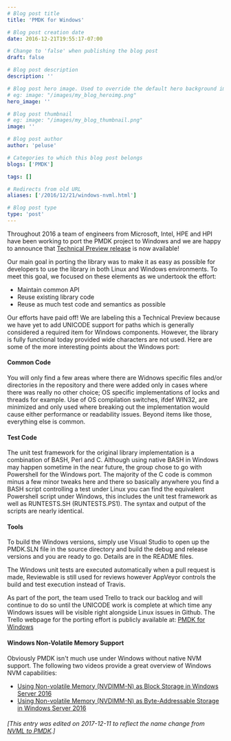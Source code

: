 ```yaml
---
# Blog post title
title: 'PMDK for Windows'

# Blog post creation date
date: 2016-12-21T19:55:17-07:00

# Change to 'false' when publishing the blog post
draft: false

# Blog post description
description: ''

# Blog post hero image. Used to override the default hero background image.
# eg: image: "/images/my_blog_heroimg.png"
hero_image: ''

# Blog post thumbnail
# eg: image: "/images/my_blog_thumbnail.png"
image: ''

# Blog post author
author: 'peluse'

# Categories to which this blog post belongs
blogs: ['PMDK']

tags: []

# Redirects from old URL
aliases: ['/2016/12/21/windows-nvml.html']

# Blog post type
type: 'post'
---
```


Throughout 2016 a team of engineers from Microsoft, Intel, HPE and HPI have
been working to port the PMDK project to Windows and we are happy to
announce that [Technical Preview release](https://github.com/pmem/pmdk/releases/tag/1.2%2Bwtp1)
is now available!

Our main goal in porting the library was to make it as easy as
possible for developers to use the library in both Linux and Windows
environments. To meet this goal, we focused on these elements as we
undertook the effort:

- Maintain common API
- Reuse existing library code
- Reuse as much test code and semantics as possible

Our efforts have paid off! We are labeling this a Technical Preview
because we have yet to add UNICODE support for paths which is
generally considered a required item for Windows components. However,
the library is fully functional today provided wide characters are
not used. Here are some of the more interesting points about the
Windows port:

#### Common Code

You will only find a few areas where there are Widnows specific files
and/or directories in the repository and there were added only in
cases where there was really no other choice; OS specific implementations
of locks and threads for example. Use of OS compilation switches,
ifdef WIN32, are minimized and only used where breaking out the
implementation would cause either performance or readability issues.
Beyond items like those, everything else is common.

#### Test Code

The unit test framework for the original library implementation is a
combination of BASH, Perl and C. Although using native BASH in Windows
may happen sometime in the near future, the group chose to go with
Powershell for the Windows port. The majority of the C code is common
minus a few minor tweaks here and there so basically anywhere you find
a BASH script controlling a test under Linux you can find the equivalent
Powershell script under Windows, this includes the unit test framework
as well as RUNTESTS.SH (RUNTESTS.PS1). The syntax and output of the
scripts are nearly identical.

#### Tools

To build the Windows versions, simply use Visual Studio to open up the
PMDK.SLN file in the source directory and build the debug and release
versions and you are ready to go. Details are in the README files.

The Windows unit tests are executed automatically when a pull request
is made, Reviewable is still used for reviews however AppVeyor controls
the build and test execution instead of Travis.

As part of the port, the team used Trello to track our backlog and will
continue to do so until the UNICODE work is complete at which time any
Windows issues will be visible right alongside Linux issues in Github.
The Trello webpage for the porting effort is publicly available at:
[PMDK for Windows](https://trello.com/b/IMPSJ4Iu/nvml-for-windows)

#### Windows Non-Volatile Memory Support

Obviously PMDK isn't much use under Windows without native NVM support.
The following two videos provide a great overview of Windows NVM
capabilities:

- [Using Non-volatile Memory (NVDIMM-N) as Block Storage in Windows Server 2016](https://channel9.msdn.com/Events/Build/2016/P466)
- [Using Non-volatile Memory (NVDIMM-N) as Byte-Addressable Storage in Windows Server 2016](https://channel9.msdn.com/Events/Build/2016/P470)

###### [This entry was edited on 2017-12-11 to reflect the name change from [NVML to PMDK](/blog/2017/12/NVML-is-now-PMDK).]
